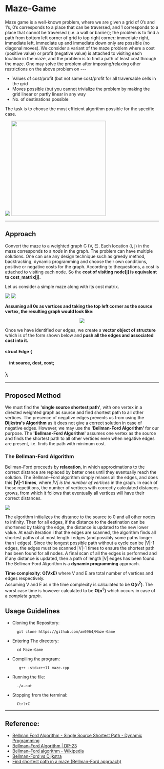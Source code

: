 # Maze-Game
Maze game is a well-known problem, where we are given a grid of 0’s and 1’s, 0’s corresponds to a place that can be traversed, and 1 corresponds to a place that cannot be traversed (i.e. a wall or barrier); the problem is to find a path from bottom left corner of grid to top right corner; immediate right, immediate left, immediate up and immediate down only are possible (no diagonal moves). We consider a variant of the maze problem where a cost (positive value) or profit (negative value) is attached to visiting each location in the maze, and the problem is to find a path of least cost through the maze.
One may solve the problem after imposing/relaxing other restrictions on the above problem on ---

- Values of cost/profit (but not same cost/profit for all traversable cells in the grid
- Moves possible (but you cannot trivialize the problem by making the grid linear or partly linear in any way
- No. of destinations possible

The task is to choose the most efficient algorithm possible for the specific case.

<img src = "assets/maze.png"> <img src = "assets/maze2.png" height = 310px>

<hr>

## Approach
Convert the maze to a weighted graph G (V, E). Each location (i, j) in the maze corresponds to a *node* in the graph. The problem can have multiple solutions. One can use any design technique such as greedy method, backtracking, dynamic programming and choose their own conditions, positive or negative costs for the graph.
According to thequestions, a cost is attached to visiting each node. So the **cost of visiting node[j] is equivalent to cost_matrix[j].**

Let us consider a simple maze along with its cost matrix.

<img src = "assets/maze_grid.png"> <img src = "assets/cost.png">

**Assuming all 0s as vertices and taking the top left corner as the source vertex, the resulting graph would look like:**

<p align = "center">
<kbd>
  <img src = "assets/graph.png">
</kbd>
</p>

Once we have identified our edges, we create a **vector object of structure** which is of the form shown below and **push all the edges and associated cost into it.**

#### struct Edge { <br>
#### &nbsp;&nbsp;&nbsp;&nbsp;int source, dest, cost; <br>
#### };
<hr>

## Proposed Method
We must find the **'single source shortest path'**, with one vertex in a directed weighted graph as source and find shortest path to all other vertices. The presence of negative edges prevents us from using the **Dijkstra's Algorithm** as it does not give a correct solution in case of negative edges. 
However, we may use the **'Bellman-Ford Algorithm'** for our purpose. The **'Bellman-Ford Algorithm'** assumes one vertex as the source and finds the shortest path to all other vertices even when negative edges are present, i.e. finds the path with minimum cost. 

### The Bellman-Ford Algorithm
Bellman–Ford proceeds by **relaxation**, in which approximations to the correct distance are replaced by better ones until they eventually reach the solution. The Bellman–Ford algorithm simply relaxes all the edges, and does this **|V|-1 times**, where *|V| is the number of vertices* in the graph. In each of these repetitions, the number of vertices with correctly calculated distances grows, from which it follows that eventually all vertices will have their correct distances.

<img src = "assets/algo.png">

The algorithm initializes the distance to the source to 0 and all other nodes to infinity. Then for all edges, if the distance to the destination can be shortened by taking the edge, the distance is updated to the new lower value. At each iteration i that the edges are scanned, the algorithm finds all shortest paths of at most length i edges (and possibly some paths longer than i edges). Since the longest possible path without a cycle can be |V|-1 edges, the edges must be scanned |V|-1 times to ensure the shortest path has been found for all nodes. A final scan of all the edges is performed and if any distance is updated, then a path of length |V| edges has been found. The Bellman-Ford Algorithm is a **dynamic programming** approach. <br>

**Time complexity**: **O(VxE)** where V and E are total number of vertices and edges respectively. <br>
Assuming V and E as n the time complexity is calculated to be **O(n<sup>2</sup>)**. The worst case time is however calculated to be **O(n<sup>3</sup>)** which occurs in case of a *complete graph*.

## Usage Guidelines
- Cloning the Repository: 

        git clone https://github.com/am9964/Maze-Game
- Entering The directory: 

        cd Maze-Game
- Compiling the program:

         g++ -std=c++11 maze.cpp
- Running the file:
        
        ./a.out
- Stopping from the terminal:

        Ctrl+C

<hr>

## Reference:
- <a href = "https://youtu.be/FtN3BYH2Zes">Bellman Ford Algorithm - Single Source Shortest Path - Dynamic Programming</a>
- <a href = "https://www.geeksforgeeks.org/bellman-ford-algorithm-dp-23/">Bellman–Ford Algorithm | DP-23</a>
- <a href = "https://en.wikipedia.org/wiki/Bellman%E2%80%93Ford_algorithm">Bellman–Ford algorithm - Wikipedia</a>
- <a href = "https://stackoverflow.com/questions/19482317/bellman-ford-vs-dijkstra-under-what-circumstances-is-bellman-ford-better#:~:text=Bellman%2DFord%20algorithm%20is%20a,Algorithm%20can%20only%20handle%20positives.">Bellman-Ford vs Dijkstra</a>
- <a href = "https://www.educative.io/module/lesson/python-arrays/7D4X7vLAOBG">Find shortest path in a maze (Bellman-Ford approach)</a>
